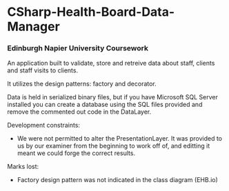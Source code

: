 # CSharp-Health-Board-Data-Manager

### Edinburgh Napier University Coursework

An application built to validate, store and retreive data about staff, clients and staff visits to clients.

It utilizes the design patterns: factory and decorator.

Data is held in serialized binary files, but if you have Microsoft SQL Server installed you can create a database using the SQL files provided and remove the commented out code in the DataLayer.

Development constraints:
- We were not permitted to alter the PresentationLayer. It was provided to us by our examiner from the beginning to work off of, and editting it meant we could forge the correct results.

Marks lost:
- Factory design pattern was not indicated in the class diagram (EHB.io)
